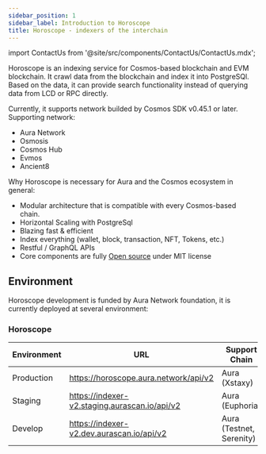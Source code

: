 ```yaml
---
sidebar_position: 1
sidebar_label: Introduction to Horoscope
title: Horoscope - indexers of the interchain
---
```


import ContactUs from '@site/src/components/ContactUs/ContactUs.mdx';

Horoscope is an indexing service for Cosmos-based blockchain and EVM blockchain. It crawl data from the blockchain and index it into PostgreSQl. Based on the data, it can provide search functionality instead of querying data from LCD or RPC directly.

Currently, it supports network builded by Cosmos SDK v0.45.1 or later. Supporting network:

- Aura Network
- Osmosis
- Cosmos Hub
- Evmos
- Ancient8

Why Horoscope is necessary for Aura and the Cosmos ecosystem in general:

- Modular architecture that is compatible with every Cosmos-based chain.
- Horizontal Scaling with PostgreSql
- Blazing fast & efficient
- Index everything (wallet, block, transaction, NFT, Tokens, etc.)
- Restful / GraphQL APIs
- Core components are fully [Open source](https://github.com/aura-nw/horoscope-v2) under MIT license

## Environment
Horoscope development is funded by Aura Network foundation, it is currently deployed at several environment:  

### Horoscope

| Environment | URL                                           | Support Chain            | Note                                                           |
| ----------- | --------------------------------------------- | ------------------------ | -------------------------------------------------------------- |
| Production  | https://horoscope.aura.network/api/v2         | Aura (Xstaxy)            | [playground](https://horoscope.aura.network/graphiql/)         |
| Staging     | https://indexer-v2.staging.aurascan.io/api/v2 | Aura (Euphoria)          | [playground](https://indexer-v2.staging.aurascan.io/graphiql/) |
| Develop     | https://indexer-v2.dev.aurascan.io/api/v2     | Aura (Testnet, Serenity) | [playground](https://indexer-v2.dev.aurascan.io/graphiql/)     |
<ContactUs />
